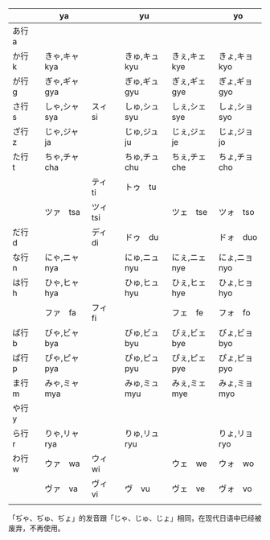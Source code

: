 |         | ya             |           | yu             |                | yo             |
| ------- | -------------- | --------- | -------------- | -------------- | -------------- |
| あ行　a |                |           |                |                |                |
| か行　k | きゃ,キャ　kya |           | きゅ,キュ　kyu | きぇ,キェ　kye | きょ,キョ　kyo |
| が行　g | ぎゃ,ギャ　gya |           | ぎゅ,ギュ　gyu | ぎぇ,ギェ　gye | ぎょ,ギョ　gyo |
| さ行　s | しゃ,シャ　sya | スィ　si  | しゅ,シュ　syu | しぇ,シェ　sye | しょ,ショ　syo |
| ざ行　z | じゃ,ジャ　ja  |           | じゅ,ジュ　ju  | じぇ,ジェ　je  | じょ,ジョ　jo  |
| た行　t | ちゃ,チャ　cha |           | ちゅ,チュ　chu | ちぇ,チェ　che | ちょ,チョ　cho |
|         |                | ティ　ti  | トゥ　tu       |                |                |
|         | ツァ　tsa      | ツィ　tsi |                | ツェ　tse      | ツォ　tso      |
| だ行　d |                | ディ　di  | ドゥ　du       |                | ドォ　duo      |
| な行　n | にゃ,ニャ　nya |           | にゅ,ニュ　nyu | にぇ,ニェ　nye | にょ,ニョ　nyo |
| は行　h | ひゃ,ヒャ　hya |           | ひゅ,ヒュ　hyu | ひぇ,ヒェ　hye | ひょ,ヒョ　hyo |
|         | ファ　fa       | フィ　fi  |                | フェ　fe       | フォ　fo       |
| ば行　b | びゃ,ビャ　bya |           | びゅ,ビュ　byu | びぇ,ビェ　bye | びょ,ビョ　byo |
| ぱ行　p | ぴゃ,ピャ　pya |           | ぴゅ,ピュ　pyu | ぴぇ,ピェ　pye | ぴょ,ピョ　pyo |
| ま行　m | みゃ,ミャ　mya |           | みゅ,ミュ　myu | みぇ,ミェ　mye | みょ,ミョ　myo |
| や行　y |                |           |                |                |                |
| ら行　r | りゃ,リャ　rya |           | りゅ,リュ　ryu |                | りょ,リョ　ryo |
| わ行　w | ウァ　wa       | ウィ　wi  |                | ウェ　we       | ウォ　wo       |
|         | ヴァ　va       | ヴィ　vi  | ヴ　vu         | ヴェ　ve       | ヴォ　vo       |
|         |                |           |                |                |                |

「ぢゃ、ぢゅ、ぢょ」的发音跟「じゃ、じゅ、じょ」相同，在现代日语中已经被废弃，不再使用。